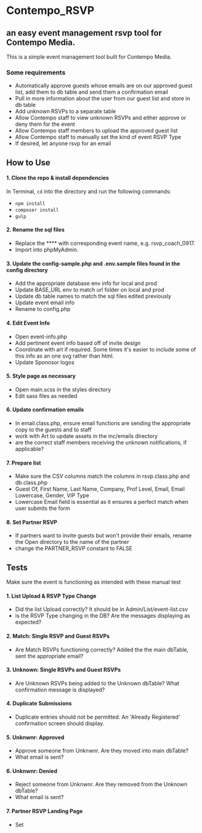 # Contempo_RSVP

## an easy event management rsvp tool for Contempo Media.

This is a simple event management tool built for Contempo Media.

### Some requirements

* Automatically approve guests whose emails are on our approved guest list, add them to db table and send them a confirmation email
* Pull in more information about the user from our guest list and store in db table
* Add unknown RSVPs to a separate table
* Allow Contempo staff to view unknown RSVPs and either approve or deny them for the event
* Allow Contempo staff members to upload the approved guest list
* Allow Contempo staff to manually set the kind of event RSVP Type
* If desired, let anyone rsvp for an email

## How to Use

#### 1. Clone the repo & install dependencies
In Terminal, `cd` into the directory and run the following commands:
- `npm install`
- `composer install`
- `gulp`

#### 2. Rename the sql files
- Replace the **** with corresponding event name, e.g. rsvp_coach_0917.
- Import into phpMyAdmin.

#### 3. Update the config-sample.php and .env.sample files found in the config directory
- Add the appropriate database env info for local and prod
- Update BASE_URL env to match url folder on local and prod
- Update db table names to match the sql files edited previously
- Update event email info
- Rename to config.php

#### 4. Edit Event Info
- Open event-info.php
- Add pertinent event info based off of invite design
- Coordinate with art if required. Some times it's easier to include some of this info as an one svg rather than html.
- Update Sponosor logos

#### 5. Style page as necessary
- Open main.scss in the styles directory
- Edit sass files as needed

#### 6. Update confirmation emails
- In email.class.php, ensure email functions are sending the appropriate copy to the guests and to staff
- work with Art to update assets in the inc/emails directory
- are the correct staff members receiving the unknown notifications, if applicable?

#### 7. Prepare list
- Make sure the CSV columns match the columns in rsvp.class.php and db.class.php
- Guest Of, First Name, Last Name, Company, Prof Level, Email, Email Lowercase, Gender, VIP Type
- Lowercase Email field is essential as it ensures a perfect match when user submits the form

#### 8. Set Partner RSVP
- If partners want to invite guests but won't provide their emails, rename the Open directory to the name of the partner
- change the PARTNER_RSVP constant to FALSE

## Tests

Make sure the event is functioning as intended with these manual test

#### 1. List Upload & RSVP Type Change
- Did the list Upload correctly? It should be in Admin/List/event-list.csv
- is the RSVP Type changing in the DB? Are the messages displaying as expected?
#### 2. Match: Single RSVP and Guest RSVPs
- Are Match RSVPs functioning correctly? Added the the main dbTable, sent the appropriate email?
#### 3. Unknown: Single RSVPs and Guest RSVPs
- Are Unknown RSVPs being added to the Unknown dbTable? What confirmation message is displayed?
#### 4. Duplicate Submissions
- Duplicate entries should not be permitted. An 'Already Registered' confirmation screen should display.
#### 5. Unknwnr: Approved
- Approve someone from Unknwnr. Are they moved into main dbTable?
- What email is sent?
#### 6. Unknwnr: Denied
- Reject someone from Unknwnr. Are they removed from the Unknown dbTable?
- What email is sent?
#### 7. Partner RSVP Landing Page
- Set
